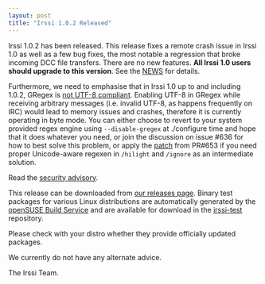 ```yaml
---
layout: post
title: "Irssi 1.0.2 Released"
---
```


Irssi 1.0.2 has been released. This release fixes a remote crash issue
in Irssi 1.0 as well as a few bug fixes, the most notable a regression
that broke incoming DCC file transfers. There are no new
features. **All Irssi 1.0 users should upgrade to this version**. See the
[NEWS](//raw.githubusercontent.com/irssi/irssi/1.0.2/NEWS) for
details.

Furthermore, we need to emphasise that in Irssi 1.0 up to and
including 1.0.2, GRegex is [not UTF-8
compliant](https://github.com/irssi/irssi/issues/636). Enabling UTF-8
in GRegex while receiving arbitrary messages (i.e. invalid UTF-8, as
happens frequently on IRC) would lead to memory issues and crashes,
therefore it is currently operating in byte mode. You can either
choose to revert to your system provided regex engine using
`--disable-gregex` at ./configure time and hope that it does whatever
you need, or join the discussion on issue #636 for how to best solve
this problem, or apply the
[patch](https://github.com/irssi/irssi/pull/653.patch) from PR#653 if
you need proper Unicode-aware regexen in `/hilight` and `/ignore` as
an intermediate solution.

Read the [security advisory](/security/irssi_sa_2017_03.txt).


This release can be downloaded from [our releases
page](https://github.com/irssi/irssi/releases). Binary test packages
for various Linux distributions are automatically generated by the
[openSUSE Build Service](https://build.opensuse.org/) and are
available for download in the
[irssi-test](https://software.opensuse.org/download.html?project=home:ailin_nemui:irssi-test;package=irssi)
repository.

Please check with your distro whether they provide officially updated
packages.

We currently do not have any alternate advice.

The Irssi Team.
